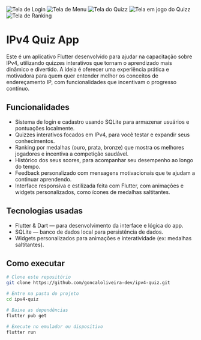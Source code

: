 ![Tela de Login](screenshots/login_ipv4.png)
![Tela de Menu](screenshots/menu_ipv4.png)
![Tela do Quizz](screenshots/quiz_ipv4.png)
![Tela em jogo do Quizz](screenshots/quizz.png)
![Tela de Ranking](screenshots/ranking_ipv4.png)

# IPv4 Quiz App

Este é um aplicativo Flutter desenvolvido para ajudar na capacitação sobre IPv4, utilizando quizzes interativos que tornam o aprendizado mais dinâmico e divertido. A ideia é oferecer uma experiência prática e motivadora para quem quer entender melhor os conceitos de endereçamento IP, com funcionalidades que incentivam o progresso contínuo.

## Funcionalidades

- Sistema de login e cadastro usando SQLite para armazenar usuários e pontuações localmente.
- Quizzes interativos focados em IPv4, para você testar e expandir seus conhecimentos.
- Ranking por medalhas (ouro, prata, bronze) que mostra os melhores jogadores e incentiva a competição saudável.
- Histórico dos seus scores, para acompanhar seu desempenho ao longo do tempo.
- Feedback personalizado com mensagens motivacionais que te ajudam a continuar aprendendo.
- Interface responsiva e estilizada feita com Flutter, com animações e widgets personalizados, como ícones de medalhas saltitantes.

## Tecnologias usadas

- Flutter & Dart — para desenvolvimento da interface e lógica do app.
- SQLite — banco de dados local para persistência de dados.
- Widgets personalizados para animações e interatividade (ex: medalhas saltitantes).

## Como executar

```bash
# Clone este repositório
git clone https://github.com/goncaloliveira-dev/ipv4-quiz.git

# Entre na pasta do projeto
cd ipv4-quiz

# Baixe as dependências
flutter pub get

# Execute no emulador ou dispositivo
flutter run
```
